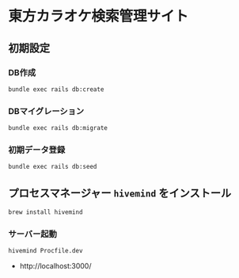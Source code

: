 # 東方カラオケ検索管理サイト

## 初期設定

### DB作成

```sh
bundle exec rails db:create
```

### DBマイグレーション

```sh
bundle exec rails db:migrate
```

### 初期データ登録

```sh
bundle exec rails db:seed
```

## プロセスマネージャー `hivemind` をインストール

```sh
brew install hivemind
```

### サーバー起動

```sh
hivemind Procfile.dev
```

- http://localhost:3000/